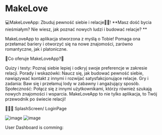 # MakeLove

💻MakeLoveApp: Zbuduj pewność siebie i relacje🙋‍♂️!
**Masz dość bycia nieśmiałym?  Nie wiesz, jak poznać nowych ludzi i budować relacje? **

MakeLoveApp to aplikacja stworzona z myślą o Tobie!  Pomaga ona przełamać bariery i otworzyć się na nowe znajomości, zarówno romantyczne, jak i platoniczne.

📍Co oferuje MakeLoveApp?📍

Quizy i testy: Poznaj siebie lepiej i odkryj swoje preferencje w zakresie relacji.
Porady i wskazówki: Naucz się, jak budować pewność siebie, nawiązywać kontakt z innymi i rozwijać satysfakcjonujące relacje.
Gry i zadania: Baw się i przełamuj lody w zabawny i angażujący sposób.
Społeczność: Połącz się z innymi użytkownikami, którzy również szukają nowych znajomości i wsparcia.
MakeLoveApp to nie tylko aplikacja, to Twój przewodnik po świecie relacji! ️

  🩷🩷🩷
  SplashScreen/                                     LoginPage
  
  ![image](https://github.com/user-attachments/assets/8a648e59-ce77-40ac-ace5-0cf6786c5031)
  ![image](https://github.com/user-attachments/assets/ae5f2fdc-8f03-4a1b-9f87-a72d02090df3)
  
  
  
  
  
  User Dashboard is comming:
